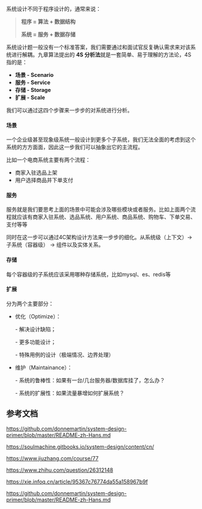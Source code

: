 系统设计不同于程序设计的，通常来说：

> **程序 = 算法 + 数据结构**
>
> **系统 = 服务 + 数据存储**

系统设计题一般没有一个标准答案，我们需要通过和面试官反复确认需求来对该系统进行解耦。九章算法提出的 **4S 分析法**就是一套简单、易于理解的方法论，4S 指的是：

- **场景 - Scenario**
- **服务 - Service**
- **存储 - Storage**
- **扩展 - Scale**

我们可以通过这四个步骤来一步步的对系统进行分析。

#### 场景

一个企业级甚至现象级系统一般设计到更多个子系统，我们无法全面的考虑到这个系统的方方面面，因此这一步我们可以抽象出它的主流程。

比如一个电商系统主要有两个流程：

- 商家入驻选品上架
- 用户选择商品并下单支付

#### 服务

服务就是我们要思考上面的场景中可能会涉及哪些模块或者服务。比如上面两个流程就应该有商家入驻系统、选品系统、用户系统、商品系统、购物车、下单交易、支付等等

同时在这一步可以通过4C架构设计方法来一步步的细化。从系统级（上下文）-> 子系统（容器级） -> 组件以及实体关系。

#### 存储

每个容器级的子系统应该采用哪种存储系统，比如mysql、es、redis等

#### 扩展

分为两个主要部分：

- 优化（Optimize）：

  \- 解决设计缺陷；

  \- 更多功能设计；

  \- 特殊用例的设计（极端情况、边界处理）

- 维护（Maintainance）：

  \- 系统的鲁棒性：如果有一台/几台服务器/数据库挂了，怎么办？

  \- 系统的扩展性：如果流量暴增如何扩展系统？

## 参考文档

https://github.com/donnemartin/system-design-primer/blob/master/README-zh-Hans.md

https://soulmachine.gitbooks.io/system-design/content/cn/

https://www.jiuzhang.com/course/77

https://www.zhihu.com/question/26312148

https://xie.infoq.cn/article/95367c76774da55a158967b9f

https://github.com/donnemartin/system-design-primer/blob/master/README-zh-Hans.md

